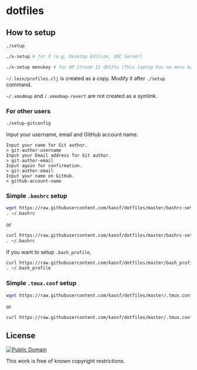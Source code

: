 # dotfiles

## How to setup

```sh
./setup

./x-setup # for X (e.g. Desktop Edition, VNC Server)

./x-setup menukey # for HP Stream 11 d012tu (This laptop has no menu key)
```

`~/.lein/profiles.clj` is created as a copy. Modify it after `./setup` command.

`~/.xmodmap` and `/.xmodmap-revert` are not created as a symlink.

### For other users

```sh
./setup-gitconfig
```

Input your username, email and GitHub account name.

```
Input your name for Git author.
> git-author-username
Input your Email address for Git author.
> git-author-email
Input again for confirmation.
> git-author-email
Input your name on GitHub.
> github-account-name
```

### Simple `.bashrc` setup

```sh
wget https://raw.githubusercontent.com/kaosf/dotfiles/master/bashrc-setup.sh -O - | bash
. ~/.bashrc
```

or

```sh
curl https://raw.githubusercontent.com/kaosf/dotfiles/master/bashrc-setup.sh | bash
. ~/.bashrc
```

If you want to setup `.bash_profile`,

```sh
curl https://raw.githubusercontent.com/kaosf/dotfiles/master/bash_profile-setup.sh | bash
. ~/.bash_profile
```

### Simple `.tmux.conf` setup

```sh
wget https://raw.githubusercontent.com/kaosf/dotfiles/master/.tmux.conf-before2.4 -O ~/.tmux.conf
```

or

```sh
curl https://raw.githubusercontent.com/kaosf/dotfiles/master/.tmux.conf-before2.4 > ~/.tmux.conf
```

## License

[![Public Domain](http://i.creativecommons.org/p/mark/1.0/88x31.png)](http://creativecommons.org/publicdomain/mark/1.0/ "license")

This work is free of known copyright restrictions.
